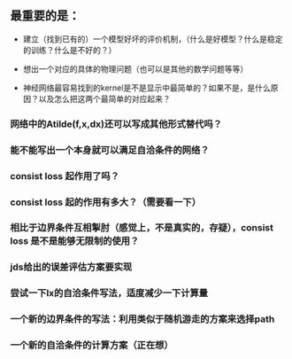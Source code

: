 ## 最重要的是：
+  建立（找到已有的）一个模型好坏的评价机制，（什么是好模型？什么是稳定的训练？什么是不好的？）
+  想出一个对应的具体的物理问题（也可以是其他的数学问题等等）

+ 神经网络最容易找到的kernel是不是显示中最简单的？如果不是，是什么原因？以及怎么把这两个最简单的对应起来？

### 网络中的Atilde(f,x,dx)还可以写成其他形式替代吗？
### 能不能写出一个本身就可以满足自洽条件的网络？

### consist loss 起作用了吗？
### consist loss 起的作用有多大？（需要看一下）
### 相比于边界条件互相掣肘（感觉上，不是真实的，存疑），consist loss 是不是能够无限制的使用？
### jds给出的误差评估方案要实现
### 尝试一下lx的自洽条件写法，适度减少一下计算量


### 一个新的边界条件的写法：利用类似于随机游走的方案来选择path
### 一个新的自洽条件的计算方案（正在想）
